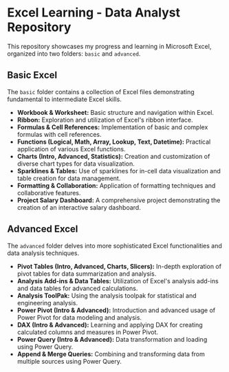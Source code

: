 # Excel Learning - Data Analyst Repository

This repository showcases my progress and learning in Microsoft Excel, organized into two folders: `basic` and `advanced`.

## Basic Excel

The `basic` folder contains a collection of Excel files demonstrating fundamental to intermediate Excel skills.

* **Workbook & Worksheet:** Basic structure and navigation within Excel.
* **Ribbon:** Exploration and utilization of Excel's ribbon interface.
* **Formulas & Cell References:** Implementation of basic and complex formulas with cell references.
* **Functions (Logical, Math, Array, Lookup, Text, Datetime):** Practical application of various Excel functions.
* **Charts (Intro, Advanced, Statistics):** Creation and customization of diverse chart types for data visualization.
* **Sparklines & Tables:** Use of sparklines for in-cell data visualization and table creation for data management.
* **Formatting & Collaboration:** Application of formatting techniques and collaborative features.
* **Project Salary Dashboard:** A comprehensive project demonstrating the creation of an interactive salary dashboard.

## Advanced Excel

The `advanced` folder delves into more sophisticated Excel functionalities and data analysis techniques.

* **Pivot Tables (Intro, Advanced, Charts, Slicers):** In-depth exploration of pivot tables for data summarization and analysis.
* **Analysis Add-ins & Data Tables:** Utilization of Excel's analysis add-ins and data tables for advanced calculations.
* **Analysis ToolPak:** Using the analysis toolpak for statistical and engineering analysis.
* **Power Pivot (Intro & Advanced):** Introduction and advanced usage of Power Pivot for data modeling and analysis.
* **DAX (Intro & Advanced):** Learning and applying DAX for creating calculated columns and measures in Power Pivot.
* **Power Query (Intro & Advanced):** Data transformation and loading using Power Query.
* **Append & Merge Queries:** Combining and transforming data from multiple sources using Power Query.
